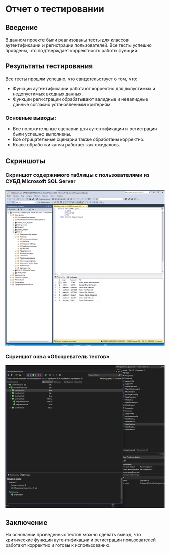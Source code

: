 # Отчет о тестировании

## Введение

В данном проекте были реализованы тесты для классов аутентификации и регистрации пользователей. Все тесты успешно пройдены, что подтверждает корректность работы функций.

## Результаты тестирования

Все тесты прошли успешно, что свидетельствует о том, что:
- Функции аутентификации работают корректно для допустимых и недопустимых входных данных.
- Функции регистрации обрабатывают валидные и невалидные данные согласно установленным критериям.

### Основные выводы:
- Все положительные сценарии для аутентификации и регистрации были успешно выполнены.
- Все отрицательные сценарии также обработаны корректно.
- Класс обработки капчи работает как ожидалось.

## Скриншоты

### Скриншот содержимого таблицы с пользователями из СУБД Microsoft SQL Server

![Скриншот таблицы пользователей](screenshots/SqlUserData.png)

### Скриншот окна «Обозреватель тестов»

![Скриншот обозревателя тестов](screenshots/Tests.png)

## Заключение

На основании проведенных тестов можно сделать вывод, что критические функции аутентификации и регистрации пользователей работают корректно и готовы к использованию.